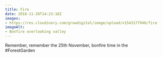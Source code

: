 ```yaml
---
title: Fire
date: 2018-11-26T14:23:18Z
images: 
- https://res.cloudinary.com/growdigital/image/upload/v1543177946/fire-CB7720A7.jpg
imageAlt: 
- Bonfire overlooking valley
---
```


Remember, remember the 25th November, bonfire time in the #ForestGarden
